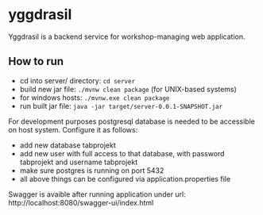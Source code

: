 # yggdrasil
Yggdrasil is a backend service for workshop-managing web application.

## How to run

 - cd into server/ directory: ```cd server```
 - build new jar file: ```./mvnw clean package``` (for UNIX-based systems)
 - for windows hosts: ```./mvnw.exe clean package```
 - run built jar file: ```java -jar target/server-0.0.1-SNAPSHOT.jar```

For development purposes postgresql database is needed to be accessible on host system. Configure it as follows:

 - add new database tabprojekt
 - add new user with full access to that database, with password tabprojekt and username tabprojekt
 - make sure postgres is running on port 5432
 - all above things can be configured via application.properties file 

Swagger is avaible after running application under url: http://localhost:8080/swagger-ui/index.html
